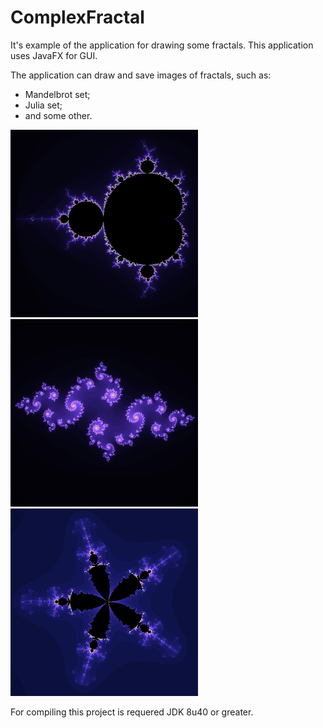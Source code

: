 # ComplexFractal
It's example of the application for drawing some fractals. This application uses JavaFX for GUI.

The application can draw and save images of fractals, such as:
- Mandelbrot set;
- Julia set;
- and some other.

![Mandelbrot set](ReadmeResources/1.png)
![Mandelbrot set](ReadmeResources/2.png)
![Mandelbrot set](ReadmeResources/3.png)

For compiling this project is requered JDK 8u40 or greater.
